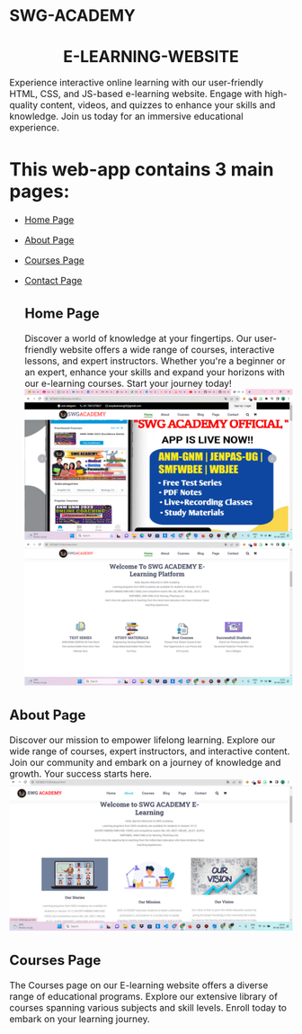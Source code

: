 # SWG-ACADEMY
<h1 align="center">E-LEARNING-WEBSITE</h1>
<p><font size="3">
Experience interactive online learning with our user-friendly HTML, CSS, and JS-based e-learning website. Engage with high-quality content, videos, and quizzes to enhance your skills and knowledge. Join us today for an immersive educational experience.
</p>
  
# This web-app contains 3 main pages:
- [Home Page](#home-page)
- [About Page](#about-page)
- [Courses Page](#courses-page)
- [Contact Page](#contact-page)

  ## Home Page
  Discover a world of knowledge at your fingertips. Our user-friendly website offers a wide range of courses, interactive lessons, and expert instructors. Whether you're a beginner or an expert, enhance your skills and expand your horizons with our e-learning courses. Start your journey today!
![](https://github.com/Surya07102000/SWG-ACADEMY/blob/main/images/Screenshot%202023-09-09%20142833.png)
![](https://github.com/Surya07102000/SWG-ACADEMY/blob/main/images/Screenshot%20(354).png)

## About Page
Discover our mission to empower lifelong learning. Explore our wide range of courses, expert instructors, and interactive content. Join our community and embark on a journey of knowledge and growth. Your success starts here.
![](https://github.com/Surya07102000/SWG-ACADEMY/blob/main/images/Screenshot%20(356).png)

## Courses Page
The Courses page on our E-learning website offers a diverse range of educational programs. Explore our extensive library of courses spanning various subjects and skill levels. Enroll today to embark on your learning journey.
